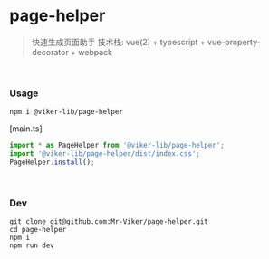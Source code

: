 # page-helper

> 快速生成页面助手 
> 技术栈: vue(2) + typescript + vue-property-decorator + webpack

<br />


### Usage
```
npm i @viker-lib/page-helper
```

[main.ts]
```js
import * as PageHelper from '@viker-lib/page-helper';
import '@viker-lib/page-helper/dist/index.css';
PageHelper.install();
```


<br />

### Dev
```
git clone git@github.com:Mr-Viker/page-helper.git
cd page-helper
npm i 
npm run dev  
```